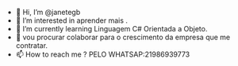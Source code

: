 - 👋 Hi, I’m @janetegb
- 👀 I’m interested in  aprender mais .
- 🌱 I’m currently learning  Linguagem C# Orientada a  Objeto.
- 💞️ vou procurar colaborar para o crescimento da empresa que me contratar. 
- 📫 How to reach me ? PELO WHATSAP:21986939773

<!---
janetegb/janetegb is a ✨ special ✨ repository because its `README.md` (this file) appears on your GitHub profile.
You can click the Preview link to take a look at your changes.
--->
